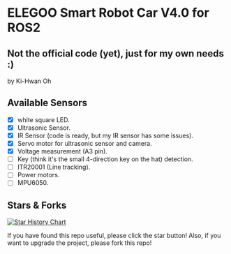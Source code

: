 # ELEGOO Smart Robot Car V4.0 for ROS2

## Not the official code (yet), just for my own needs :)
by Ki-Hwan Oh

## Available Sensors
- [x] white square LED.
- [x] Ultrasonic Sensor.
- [x] IR Sensor (code is ready, but my IR sensor has some issues).
- [x] Servo motor for ultrasonic sensor and camera.
- [x] Voltage measurement (A3 pin).
- [ ] Key (think it's the small 4-direction key on the hat) detection.
- [ ] ITR20001 (Line tracking).
- [ ] Power motors.
- [ ] MPU6050.

## Stars & Forks

[![Star History Chart](https://api.star-history.com/svg?repos=koh43/ros2_smart_car_cpp&type=Date)](https://star-history.com/#koh43/ros2_smart_car_cpp&Date)

If you have found this repo useful, please click the star button!
Also, if you want to upgrade the project, please fork this repo! 
